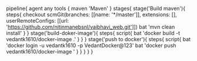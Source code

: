 pipeline{
    agent any
    tools {
        maven 'Maven'
    }
    stages{
        stage('Build maven'){
            steps{
                checkout scmGit(branches: [[name: '*/master']], extensions: [], userRemoteConfigs: [[url: 'https://github.com/nitinmanebsnl/vaibhavi_web.git']])
                bat 'mvn clean install'
            }
        }
        stage('build-doker-image'){
            steps{
                script{
                    bat 'docker build -t vedantk1610/docker-image .'
                }
            }
        }
        stage('push to docker'){
            steps{
                script{
                    bat 'docker login -u vedantk1610 -p VedantDocker@123'
                    bat 'docker push vedantk1610/docker-image '
                }
            }
        }
        }
    }
